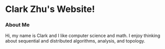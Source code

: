 # Clark Zhu's Website!

### About Me
Hi, my name is Clark and I like computer science and math. I enjoy thinking about sequential and distributed algorithms, analysis, and topology. 

<script src="javascripts/test.js"></script>

